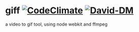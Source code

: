 giff [![CodeClimate](https://codeclimate.com/github/ChristianMurphy/giff.png)](https://codeclimate.com/github/ChristianMurphy/giff) [![David-DM](https://david-dm.org/ChristianMurphy/giff.svg)](https://david-dm.org/ChristianMurphy/giff)
====


a video to gif tool, using node webkit and ffmpeg
